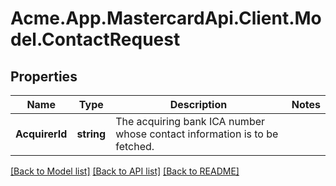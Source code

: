 # Acme.App.MastercardApi.Client.Model.ContactRequest

## Properties

Name | Type | Description | Notes
------------ | ------------- | ------------- | -------------
**AcquirerId** | **string** | The acquiring bank ICA number whose contact information is to be fetched. | 

[[Back to Model list]](../README.md#documentation-for-models) [[Back to API list]](../README.md#documentation-for-api-endpoints) [[Back to README]](../README.md)

